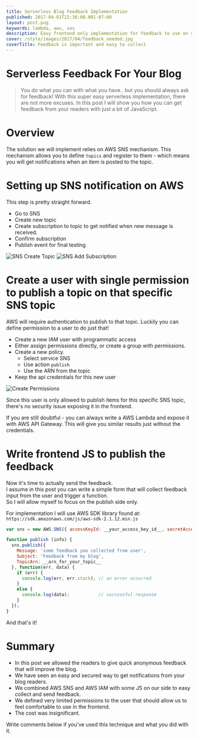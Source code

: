 ```yaml
---
title: Serverless Blog Feedback Implementation
published: 2017-04-01T22:30:00.001-07:00
layout: post.pug
keywords: lambda, aws, ses
description: Easy frontend only implementation for feedback to use on your blog with notification.
cover: /style/images/2017/04/feedback_needed.jpg
coverTitle: Feedback is important and easy to collect
---
```



# Serverless Feedback For Your Blog

> You do what you can with what you have.. but you should always ask for feedback! With this super easy serverless implementation, there are not more excuses. In this post I will show you how you can get feedback from your readers with just a bit of JavaScript.

# Overview

The solution we will implement relies on AWS SNS mechanism. This mechanism allows you to define `topics` and register to them - which means you will get notifications when an item is posted to the topic.

# Setting up SNS notification on AWS

This step is pretty straight forward.

 - Go to SNS
 - Create new topic
 - Create subscription to topic to get notified when new message is received.
 - Confirm subscription
 - Publish event for final testing


![SNS Create Topic](/style/images/2017/04/sns_create_topic.png)
![SNS Add Subscription](/style/images/2017/04/add_subscription.png)


# Create a user with single permission to publish a topic on that specific SNS topic

AWS will require authentication to publish to that topic. Luckily you can define permission to a user to do just that!

 - Create a new IAM user with programmatic access
 - Either assign permissions directly, or create a group with permissions.
 - Create a new policy.
    - Select service SNS
    - Use action `publish`
    - Use the ARN from the topic
 - Keep the api credentials for this new user

![Create Permissions](/style/images/2017/04/create_policy.png)

Since this user is only allowed to publish items for this specific SNS topic, there's no security issue exposing it in the frontend.

If you are still doubtful - you can always write a AWS Lambda and expose it with AWS API Gateway. This will give you similar results just without the credentials.

# Write frontend JS to publish the feedback

Now it's time to actually send the feedback.    
I assume in this post you can write a simple form that will collect feedback input from the user and trigger a function.   
So I will allow myself to focus on the publish side only.

For implementation I will use AWS SDK library found at: `https://sdk.amazonaws.com/js/aws-sdk-2.1.12.min.js`

```javascript
var sns = new AWS.SNS({ accessKeyId: __your_access_key_id__, secretAccessKey: __your_secret_access_key__, region: __your_region__ });

function publish (info) {
  sns.publish({
    Message: 'some feedback you collected from user',
    Subject: 'Feedback from my blog',
    TopicArn: __arn_for_your_topic__
  }, function(err, data) {
    if (err) {
      console.log(err, err.stack); // an error occurred
    }
    else {
      console.log(data);           // successful response
    }
  });
}
```

And that's it!

# Summary

 - In this post we allowed the readers to give quick anonymous feedback that will improve the blog.
 - We have seen an easy and secured way to get notifications from your blog readers.
 - We combined AWS SNS and AWS IAM with some JS on our side to easy collect and send feedback.
 - We defined very limited permissions to the user that should allow us to feel comfortable to use in the frontend.
 - The cost was insignificant.

Write comments below if you've used this technique and what you did with it.    
